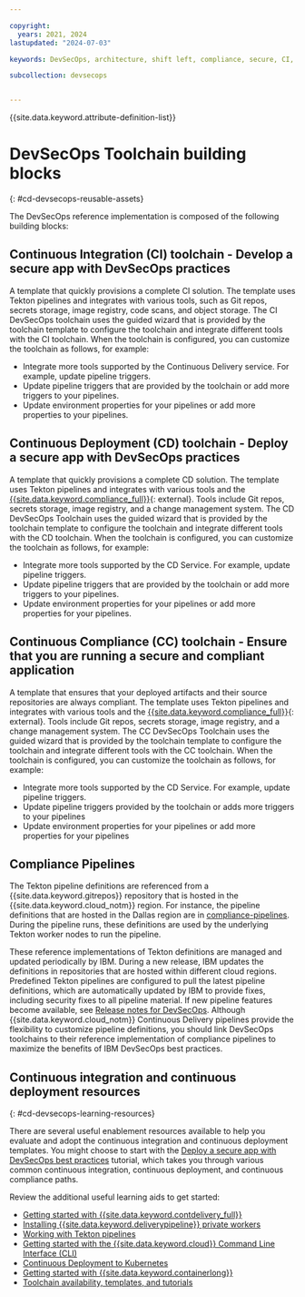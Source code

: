 ```yaml
---

copyright:
  years: 2021, 2024
lastupdated: "2024-07-03"

keywords: DevSecOps, architecture, shift left, compliance, secure, CI, CD, CC, IBM Cloud

subcollection: devsecops


---
```


{{site.data.keyword.attribute-definition-list}}

# DevSecOps Toolchain building blocks
{: #cd-devsecops-reusable-assets}

The DevSecOps reference implementation is composed of the following building blocks:

## Continuous Integration (CI) toolchain - Develop a secure app with DevSecOps practices

A template that quickly provisions a complete CI solution. The template uses Tekton pipelines and integrates with various tools, such as Git repos, secrets storage, image registry, code scans, and object storage. The CI DevSecOps toolchain uses the guided wizard that is provided by the toolchain template to configure the toolchain and integrate different tools with the CI toolchain. When the toolchain is configured, you can customize the toolchain as follows, for example:

* Integrate more tools supported by the Continuous Delivery service. For example, update pipeline triggers.
* Update pipeline triggers that are provided by the toolchain or add more triggers to your pipelines.
* Update environment properties for your pipelines or add more properties to your pipelines.

## Continuous Deployment (CD) toolchain - Deploy a secure app with DevSecOps practices

A template that quickly provisions a complete CD solution. The template uses Tekton pipelines and integrates with various tools and the [{{site.data.keyword.compliance_full}}](https://www.ibm.com/cloud/security-and-compliance-center){: external}. Tools include Git repos, secrets storage, image registry, and a change management system. The CD DevSecOps Toolchain uses the guided wizard that is provided by the toolchain template to configure the toolchain and integrate different tools with the CD toolchain. When the toolchain is configured, you can customize the toolchain as follows, for example:

* Integrate more tools supported by the CD Service. For example, update pipeline triggers.
* Update pipeline triggers that are provided by the toolchain or add more triggers to your pipelines.
* Update environment properties for your pipelines or add more properties for your pipelines.

## Continuous Compliance (CC) toolchain - Ensure that you are running a secure and compliant application

A template that ensures that your deployed artifacts and their source repositories are always compliant. The template uses Tekton pipelines and integrates with various tools and the [{{site.data.keyword.compliance_full}}](https://www.ibm.com/cloud/security-and-compliance-center){: external}. Tools include Git repos, secrets storage, image registry, and a change management system. The CC DevSecOps Toolchain uses the guided wizard that is provided by the toolchain template to configure the toolchain and integrate different tools with the CC toolchain. When the toolchain is configured, you can customize the toolchain as follows, for example:

* Integrate more tools supported by the CD Service. For example, update pipeline triggers.
* Update pipeline triggers provided by the toolchain or adds more triggers to your pipelines
* Update environment properties for your pipelines or add more properties for your pipelines

## Compliance Pipelines

The Tekton pipeline definitions are referenced from a {{site.data.keyword.gitrepos}} repository that is hosted in the {{site.data.keyword.cloud_notm}} region. For instance, the pipeline definitions that are hosted in the Dallas region are in [compliance-pipelines](https://us-south.git.cloud.ibm.com/open-toolchain/compliance-pipelines). During the pipeline runs, these definitions are used by the underlying Tekton worker nodes to run the pipeline.

These reference implementations of Tekton definitions are managed and updated periodically by IBM. During a new release, IBM updates the definitions in repositories that are hosted within different cloud regions. Predefined Tekton pipelines are configured to pull the latest pipeline definitions, which are automatically updated by IBM to provide fixes, including security fixes to all pipeline material. If new pipeline features become available, see [Release notes for DevSecOps](/docs/devsecops?topic=devsecops-release-notes). Although {{site.data.keyword.cloud_notm}} Continuous Delivery pipelines provide the flexibility to customize pipeline definitions, you should link DevSecOps toolchains to their reference implementation of compliance pipelines to maximize the benefits of IBM DevSecOps best practices.

## Continuous integration and continuous deployment resources
{: #cd-devsecops-learning-resources}

There are several useful enablement resources available to help you evaluate and adopt the continuous integration and continuous deployment templates. You might choose to start with the [Deploy a secure app with DevSecOps best practices](/docs/devsecops?topic=devsecops-tutorial-cd-devsecops) tutorial, which takes you through various common continuous integration, continuous deployment, and continuous compliance paths.

Review the additional useful learning aids to get started:

* [Getting started with {{site.data.keyword.contdelivery_full}}](/docs/ContinuousDelivery?topic=ContinuousDelivery-help-and-support)
* [Installing {{site.data.keyword.deliverypipeline}} private workers](/docs/ContinuousDelivery?topic=ContinuousDelivery-install-private-workers)
* [Working with Tekton pipelines](/docs/ContinuousDelivery?topic=ContinuousDelivery-tekton-pipelines)
* [Getting started with the {{site.data.keyword.cloud}} Command Line Interface (CLI)](/docs/cli?topic=cli-getting-started)
* [Continuous Deployment to Kubernetes](/docs/solution-tutorials?topic=solution-tutorials-continuous-deployment-to-kubernetes)
* [Getting started with {{site.data.keyword.containerlong}}](/docs/containers?topic=containers-getting-started)
* [Toolchain availability, templates, and tutorials](/docs/ContinuousDelivery?topic=ContinuousDelivery-cd_about)
